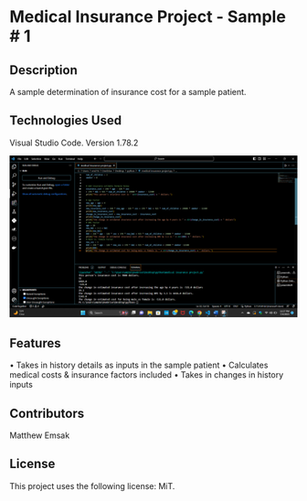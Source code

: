 # <strong> Medical Insurance Project - Sample # 1 </strong> #

## <strong> Description </strong> ##
A sample determination of insurance cost for a sample patient.

## <strong> Technologies Used </strong> ##
Visual Studio Code. Version 1.78.2

![]()<img width="723" alt="image" src="https://github.com/matthew813709/Gitimages/blob/7878cc425e4ce5a15b5ceaebd79191e1b52640de/Screenshot%202023-07-04%20232748.png">

## <strong> Features </strong> ##
• Takes in history details as inputs in the sample patient
• Calculates medical costs & insurance factors included
• Takes in changes in history inputs


## <strong> Contributors </strong> ##
Matthew Emsak

## <strong> License </strong> ##
This project uses the following license: MiT.
